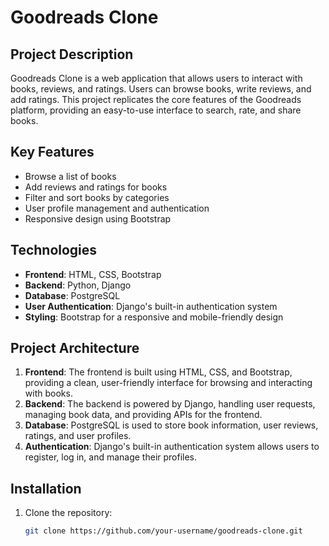 # Goodreads Clone

## Project Description
Goodreads Clone is a web application that allows users to interact with books, reviews, and ratings. Users can browse books, write reviews, and add ratings. This project replicates the core features of the Goodreads platform, providing an easy-to-use interface to search, rate, and share books.

## Key Features
- Browse a list of books
- Add reviews and ratings for books
- Filter and sort books by categories
- User profile management and authentication
- Responsive design using Bootstrap

## Technologies
- **Frontend**: HTML, CSS, Bootstrap
- **Backend**: Python, Django
- **Database**: PostgreSQL
- **User Authentication**: Django's built-in authentication system
- **Styling**: Bootstrap for a responsive and mobile-friendly design

## Project Architecture
1. **Frontend**: The frontend is built using HTML, CSS, and Bootstrap, providing a clean, user-friendly interface for browsing and interacting with books.
2. **Backend**: The backend is powered by Django, handling user requests, managing book data, and providing APIs for the frontend.
3. **Database**: PostgreSQL is used to store book information, user reviews, ratings, and user profiles.
4. **Authentication**: Django's built-in authentication system allows users to register, log in, and manage their profiles.

## Installation
1. Clone the repository:
   ```bash
   git clone https://github.com/your-username/goodreads-clone.git
